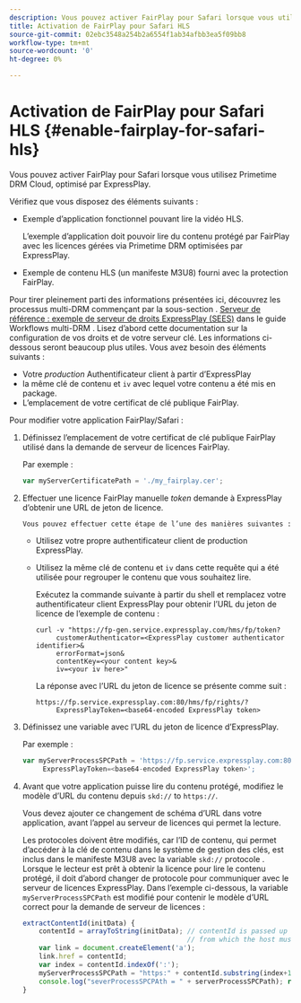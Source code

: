 ```yaml
---
description: Vous pouvez activer FairPlay pour Safari lorsque vous utilisez Primetime DRM Cloud, optimisé par ExpressPlay.
title: Activation de FairPlay pour Safari HLS
source-git-commit: 02ebc3548a254b2a6554f1ab34afbb3ea5f09bb8
workflow-type: tm+mt
source-wordcount: '0'
ht-degree: 0%

---
```


# Activation de FairPlay pour Safari HLS {#enable-fairplay-for-safari-hls}

Vous pouvez activer FairPlay pour Safari lorsque vous utilisez Primetime DRM Cloud, optimisé par ExpressPlay.

Vérifiez que vous disposez des éléments suivants :

* Exemple d’application fonctionnel pouvant lire la vidéo HLS.

  L’exemple d’application doit pouvoir lire du contenu protégé par FairPlay avec les licences gérées via Primetime DRM optimisées par ExpressPlay.
* Exemple de contenu HLS (un manifeste M3U8) fourni avec la protection FairPlay.

Pour tirer pleinement parti des informations présentées ici, découvrez les processus multi-DRM commençant par la sous-section . [Serveur de référence : exemple de serveur de droits ExpressPlay (SEES)](https://helpx.adobe.com/content/dam/help/en/primetime/drm/drm_multi_drm_workflows.pdf) dans le guide Workflows multi-DRM . Lisez d’abord cette documentation sur la configuration de vos droits et de votre serveur clé. Les informations ci-dessous seront beaucoup plus utiles.
Vous avez besoin des éléments suivants :

* Votre *production* Authentificateur client à partir d’ExpressPlay
* la même clé de contenu et `iv` avec lequel votre contenu a été mis en package.
* L’emplacement de votre certificat de clé publique FairPlay.

Pour modifier votre application FairPlay/Safari :

1. Définissez l’emplacement de votre certificat de clé publique FairPlay utilisé dans la demande de serveur de licences FairPlay.

   Par exemple :

   ```js
   var myServerCertificatePath = './my_fairplay.cer';
   ```

1. Effectuer une licence FairPlay manuelle *token* demande à ExpressPlay d’obtenir une URL de jeton de licence.

       Vous pouvez effectuer cette étape de l’une des manières suivantes :
   
   * Utilisez votre propre authentificateur client de production ExpressPlay.
   * Utilisez la même clé de contenu et `iv` dans cette requête qui a été utilisée pour regrouper le contenu que vous souhaitez lire.

     Exécutez la commande suivante à partir du shell et remplacez votre authentificateur client ExpressPlay pour obtenir l’URL du jeton de licence de l’exemple de contenu :

     ```
     curl -v "https://fp-gen.service.expressplay.com/hms/fp/token? 
          customerAuthenticator=<ExpressPlay customer authenticator identifier>& 
          errorFormat=json& 
          contentKey=<your content key>& 
          iv=<your iv here>"
     ```

     La réponse avec l’URL du jeton de licence se présente comme suit :

     ```
     https://fp.service.expressplay.com:80/hms/fp/rights/? 
          ExpressPlayToken=<base64-encoded ExpressPlay token>
     ```

1. Définissez une variable avec l’URL du jeton de licence d’ExpressPlay.

   Par exemple :

   ```js
   var myServerProcessSPCPath = 'https://fp.service.expressplay.com:80/hms/fp/rights/? 
        ExpressPlayToken=<base64-encoded ExpressPlay token>';
   ```

1. Avant que votre application puisse lire du contenu protégé, modifiez le modèle d’URL du contenu depuis `skd://` to `https://`.

   Vous devez ajouter ce changement de schéma d’URL dans votre application, avant l’appel au serveur de licences qui permet la lecture.

   Les protocoles doivent être modifiés, car l’ID de contenu, qui permet d’accéder à la clé de contenu dans le système de gestion des clés, est inclus dans le manifeste M3U8 avec la variable `skd://` protocole . Lorsque le lecteur est prêt à obtenir la licence pour lire le contenu protégé, il doit d’abord changer de protocole pour communiquer avec le serveur de licences ExpressPlay. Dans l’exemple ci-dessous, la variable `myServerProcessSPCPath` est modifié pour contenir le modèle d’URL correct pour la demande de serveur de licences :

   ```js
   extractContentId(initData) {  
       contentId = arrayToString(initData); // contentId is passed up as a URI,  
                                            // from which the host must be extracted:  
       var link = document.createElement('a');  
       link.href = contentId;  
       var index = contentId.indexOf(':');  
       myServerProcessSPCPath = "https:" + contentId.substring(index+1);  
       console.log("severProcessSPCPAth = " + serverProcessSPCPath); return link.hostname;  
   }
   ```

